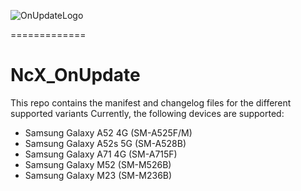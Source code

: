 ![OnUpdateLogo](https://raw.githubusercontent.com/ShaDisNX255/OnUpdate/a52q/img/icon.png)

=============

# NcX_OnUpdate

This repo contains the manifest and changelog files for the different supported variants
Currently, the following devices are supported:
- Samsung Galaxy A52 4G (SM-A525F/M)
- Samsung Galaxy A52s 5G (SM-A528B)
- Samsung Galaxy A71 4G (SM-A715F)
- Samsung Galaxy M52 (SM-M526B)
- Samsung Galaxy M23 (SM-M236B)
